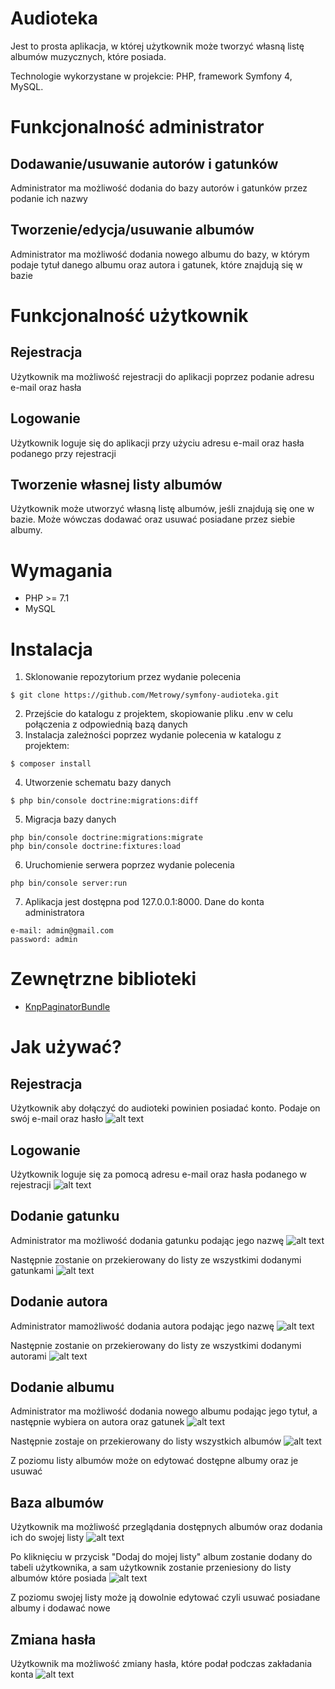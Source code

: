 # Audioteka
Jest to prosta aplikacja, w której użytkownik może tworzyć własną listę albumów muzycznych, które posiada.

Technologie wykorzystane w projekcie: PHP, framework Symfony 4, MySQL.
# Funkcjonalność administrator

## Dodawanie/usuwanie autorów i gatunków
Administrator ma możliwość dodania do bazy autorów i gatunków przez podanie ich nazwy
## Tworzenie/edycja/usuwanie albumów
Administrator ma możliwość dodania nowego albumu do bazy, w którym podaje tytuł danego albumu oraz autora 
i gatunek, które znajdują się w bazie 
# Funkcjonalność użytkownik
## Rejestracja
Użytkownik ma możliwość rejestracji do aplikacji poprzez podanie adresu e-mail oraz hasła
## Logowanie
Użytkownik loguje się do aplikacji przy użyciu adresu e-mail oraz hasła podanego przy rejestracji
## Tworzenie własnej listy albumów
Użytkownik może utworzyć własną listę albumów, jeśli znajdują się one w bazie. Może wówczas dodawać oraz usuwać posiadane przez siebie albumy.
# Wymagania
* PHP >= 7.1
* MySQL
# Instalacja
1. Sklonowanie repozytorium przez wydanie polecenia
```
$ git clone https://github.com/Metrowy/symfony-audioteka.git
```
2. Przejście do katalogu z projektem, skopiowanie pliku .env w celu połączenia z odpowiednią bazą danych
3. Instalacja zależności poprzez wydanie polecenia w katalogu z projektem:
```
$ composer install
```
4. Utworzenie schematu bazy danych
```
$ php bin/console doctrine:migrations:diff
```
5. Migracja bazy danych
```
php bin/console doctrine:migrations:migrate
php bin/console doctrine:fixtures:load
```
6. Uruchomienie serwera poprzez wydanie polecenia
```
php bin/console server:run
```
7. Aplikacja jest dostępna pod 127.0.0.1:8000. Dane do konta administratora
```
e-mail: admin@gmail.com
password: admin
```
# Zewnętrzne biblioteki
* [KnpPaginatorBundle](https://github.com/KnpLabs/KnpPaginatorBundle)

# Jak używać?

## Rejestracja
Użytkownik aby dołączyć do audioteki powinien posiadać konto. Podaje on swój e-mail oraz hasło 
![alt text](https://github.com/Metrowy/symfony-audioteka/blob/master/images/rejestracja.PNG)

## Logowanie
Użytkownik loguje się za pomocą adresu e-mail oraz hasła podanego w rejestracji 
![alt text](https://github.com/Metrowy/symfony-audioteka/blob/master/images/logowanie.PNG)

## Dodanie gatunku 
Administrator ma możliwość dodania gatunku podając jego nazwę
![alt text](https://github.com/Metrowy/symfony-audioteka/blob/master/images/gatunek.PNG)

Następnie zostanie on przekierowany do listy ze wszystkimi dodanymi gatunkami
![alt text](https://github.com/Metrowy/symfony-audioteka/blob/master/images/listaGatunki.PNG)

## Dodanie autora
Administrator mamożliwość dodania autora podając jego nazwę
![alt text](https://github.com/Metrowy/symfony-audioteka/blob/master/images/autor.PNG)

Następnie zostanie on przekierowany do listy ze wszystkimi dodanymi autorami 
![alt text](https://github.com/Metrowy/symfony-audioteka/blob/master/images/listaAutorzy.PNG)

## Dodanie albumu
Administrator ma możliwość dodania nowego albumu podając jego tytuł, a następnie wybiera on autora oraz gatunek
![alt text](https://github.com/Metrowy/symfony-audioteka/blob/master/images/album.PNG)

Następnie zostaje on przekierowany do listy wszystkich albumów
![alt text](https://github.com/Metrowy/symfony-audioteka/blob/master/images/listaAlbumyAdmin.PNG)

Z poziomu listy albumów może on edytować dostępne albumy oraz je usuwać 

## Baza albumów 
Użytkownik ma możliwość przeglądania dostępnych albumów oraz dodania ich do swojej listy
![alt text](https://github.com/Metrowy/symfony-audioteka/blob/master/images/listaAlbumyU%C5%BCytkownik.PNG)

Po kliknięciu w przycisk "Dodaj do mojej listy" album zostanie dodany do tabeli użytkownika, a sam użytkownik zostanie przeniesiony do listy albumów które posiada
![alt text](https://github.com/Metrowy/symfony-audioteka/blob/master/images/listaU%C5%BCytkownika.PNG)

Z poziomu swojej listy może ją dowolnie edytować czyli usuwać posiadane albumy i dodawać nowe

## Zmiana hasła
Użytkownik ma możliwość zmiany hasła, które podał podczas zakładania konta 
![alt text](https://github.com/Metrowy/symfony-audioteka/blob/master/images/zmianaHasla.PNG)






